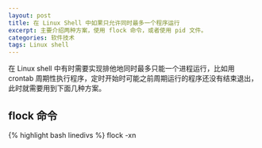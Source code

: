 ```yaml
---
layout: post
title: 在 Linux Shell 中如果只允许同时最多一个程序运行
excerpt: 主要介绍两种方案，使用 flock 命令，或者使用 pid 文件。
categories: 软件技术
tags: Linux shell
---
```


在 Linux shell 中有时需要实现排他地同时最多只能一个进程运行，比如用 crontab 周期性执行程序，定时开始时可能之前周期运行的程序还没有结束退出，此时就需要用到下面几种方案。

## flock 命令

{% highlight bash linedivs %}
flock -xn <lock-file> <script>
{% endhighlight %}

Linux 里的文件锁主要两种，一种是协同锁（advisory lock），一种是强制锁（mandatory lock）,协同锁不是由操作系统或者文件系统设置，它要求参与操作的进程之间协同工作，
文件被协同锁锁定时也一样可以被系统调用去读写甚至删除，强制锁通过命令 `fcntl` 操作，linux 的强制锁使用有一定限制，而且 [kernel 文件](https://www.kernel.org/doc/Documentation/filesystems/mandatory-locking.txt)中是建议尽量不用强制锁。

`flock` 会给文件上协同锁，不同的进程可以通过 `flock` 命令协同工作。`-x` 参数是排他锁，这个是默认配置，`-n` 是 nonblock，如果已经有进程给文件上锁，此进程拿不到锁会退出，exit code 默认是 1，
可以通过参数 `-E` 指定其他 exit code。`-w` 可以指定等待几秒后拿不到锁再退出。`-s` 是指定共享锁，读锁。

下面两个命令可以查看 linux 系统锁。
{% highlight bash linedivs %}
lslocks
# COMMAND   PID  TYPE SIZE MODE  M START END PATH
# flock   19619 FLOCK   4B WRITE 0     0   0 /home/tony/test/balance.dat
cat /proc/locks
# 1: FLOCK  ADVISORY  WRITE 19619 08:10:83966 0 EOF
{% endhighlight %}

## 使用 PID 文件
PID 文件就是普通的文本文件，只保存进程的 PID，这里面没有特别规则，只是一种约定。
使用 PID 文件的想法就是在进程开始前检查是否存在 PID 文件，及存储的 pid 进程是否有效，如果都是 True 则等待，否则开始启动本次 action，
结束后移除 PID 文件，防止程序意外退出加上 `trap` 命令捕捉只要退出就移除 PID 文件，但是被 `kill` 的时候不会被捕捉到，所以在检查 PID 文件的时候也要检查下 pid 程序是否还有效。

{% highlight bash linedivs %}
#!/bin/bash

PIDFILE="/tmp/pidtest.pid"

create_pidfile () {
  echo $$ > "$PIDFILE"
}

remove_pidfile () {
  [ -f "$PIDFILE" ] && rm "$PIDFILE"
}

# 若存在 PID 文件且 pid 有效则 true，否则 false
check_pidfile () {
  # 申明函数局部变量
  local prevpid
  if [ -f "$PIDFILE" ]; then
    prevpid=$(cat "$PIDFILE")
    # 参考 man 2 kill
    # kill -0 不会发送信号，只会检查是否可执行，可以用作检查进程是否还存在
    # 进程存在，且有权限则返回 0，否则返回 1
    # 在 shell 中 1 表示 false，0 是 true
    kill -0 $prevpid 2>/dev/null
  else
    false
  fi
}

do_action () {
  echo "do action..."
  sleep 300
}

trap remove_pidfile EXIT
if ! check_pidfile ;then
  create_pidfile
  do_action
fi
{% endhighlight %}


### 参考
[Ensure Only One Instance of a Bash Script Is Running](https://www.baeldung.com/linux/bash-ensure-instance-running)

[Introduction to File Locking in Linux](https://www.baeldung.com/linux/file-locking)

[What is a .pid File?](https://www.baeldung.com/linux/pid-file#ensuring-a-single-instance-of-an-application)
